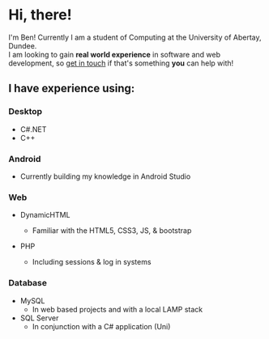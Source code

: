 # Hi, there!

I'm Ben! Currently I am a student of Computing at the University of Abertay, Dundee.  
I am looking to gain **real world experience** in software and web development, so [get in touch](https://www.linkedin.com/in/benfleuty/) if that's something **you** can help with!  

## I have experience using:
### Desktop
- C#.NET
- C++

### Android
- Currently building my knowledge in Android Studio

### Web
- DynamicHTML
  - Familiar with the HTML5, CSS3, JS, & bootstrap
  
- PHP
  - Including sessions & log in systems

### Database
- MySQL
  - In web based projects and with a local LAMP stack
- SQL Server
  - In conjunction with a C# application (Uni)
